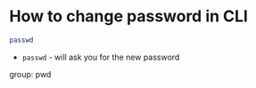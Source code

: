 # How to change password in CLI

```bash
passwd
```

- `passwd` - will ask you for the new password

group: pwd


